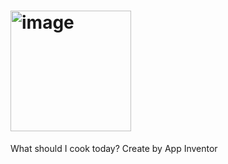 # <img width="193" alt="image" src="https://github.com/lhr0055/-_-/assets/129835424/9f8a1304-06f8-45ca-a0dd-098a22fe5dbb">

What should I cook today? Create by App Inventor

